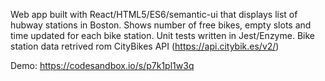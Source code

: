 Web app built with React/HTML5/ES6/semantic-ui that displays list of hubway stations in Boston. Shows number of free bikes, empty slots and time updated for each bike station. Unit tests written in Jest/Enzyme. Bike station data retrived rom CityBikes API (https://api.citybik.es/v2/)

Demo: https://codesandbox.io/s/p7k1pl1w3q
